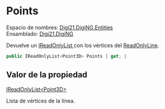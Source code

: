 # Points

Espacio de nombres: [Digi21.DigiNG.Entities](../../)  
Ensamblado: [Digi21.DigiNG](../../../)

Devuelve un [IReadOnlyList ](https://docs.microsoft.com/en-us/dotnet/api/system.collections.generic.ireadonlylist-1?view=net-5.0)con los vértices del [ReadOnlyLine](../).

```csharp
public IReadOnlyList<Point3D> Points { get; }
```

## Valor de la propiedad

[IReadOnlyList&lt;Point3D&gt;](https://docs.microsoft.com/en-us/dotnet/api/system.collections.generic.ireadonlylist-1?view=net-5.0)

Lista de vértices de la línea.

